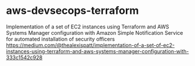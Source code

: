 # aws-devsecops-terraform
Implementation of a set of EC2 instances using Terraform and AWS Systems Manager configuration with Amazon Simple Notification Service for automated installation of security officers
https://medium.com/@thealexispatt/implementation-of-a-set-of-ec2-instances-using-terraform-and-aws-systems-manager-configuration-with-333c1542c928
